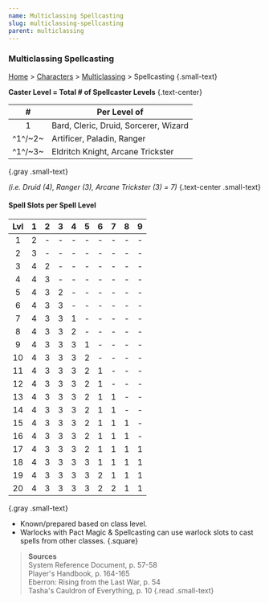 ```yaml
---
name: Multiclassing Spellcasting
slug: multiclassing-spellcasting
parent: multiclassing
---
```


### Multiclassing Spellcasting
[Home](dm-operations-center) > [Characters](character-menu) > [Multiclassing](multiclassing) > Spellcasting {.small-text}

**Caster Level = Total # of Spellcaster Levels** {.text-center}

|    #    | Per Level of                          |
| :-----: | ------------------------------------- |
|    1    | Bard, Cleric, Druid, Sorcerer, Wizard |
| ^1^/~2~ | Artificer, Paladin, Ranger            |
| ^1^/~3~ | Eldritch Knight, Arcane Trickster     |
{.gray .small-text}

*(i.e. Druid (4), Ranger (3), Arcane Trickster (3) = 7)* {.text-center .small-text}


#### Spell Slots per Spell Level

| Lvl |  1  |  2  |  3  |  4  |  5  |  6  |  7  |  8  |  9  |
| :-: | :-: | :-: | :-: | :-: | :-: | :-: | :-: | :-: | :-: |
|  1  |  2  |  -  |  -  |  -  |  -  |  -  |  -  |  -  |  -  |
|  2  |  3  |  -  |  -  |  -  |  -  |  -  |  -  |  -  |  -  |
|  3  |  4  |  2  |  -  |  -  |  -  |  -  |  -  |  -  |  -  |
|  4  |  4  |  3  |  -  |  -  |  -  |  -  |  -  |  -  |  -  |
|  5  |  4  |  3  |  2  |  -  |  -  |  -  |  -  |  -  |  -  |
|  6  |  4  |  3  |  3  |  -  |  -  |  -  |  -  |  -  |  -  |
|  7  |  4  |  3  |  3  |  1  |  -  |  -  |  -  |  -  |  -  |
|  8  |  4  |  3  |  3  |  2  |  -  |  -  |  -  |  -  |  -  |
|  9  |  4  |  3  |  3  |  3  |  1  |  -  |  -  |  -  |  -  |
| 10  |  4  |  3  |  3  |  3  |  2  |  -  |  -  |  -  |  -  |
| 11  |  4  |  3  |  3  |  3  |  2  |  1  |  -  |  -  |  -  |
| 12  |  4  |  3  |  3  |  3  |  2  |  1  |  -  |  -  |  -  |
| 13  |  4  |  3  |  3  |  3  |  2  |  1  |  1  |  -  |  -  |
| 14  |  4  |  3  |  3  |  3  |  2  |  1  |  1  |  -  |  -  |
| 15  |  4  |  3  |  3  |  3  |  2  |  1  |  1  |  1  |  -  |
| 16  |  4  |  3  |  3  |  3  |  2  |  1  |  1  |  1  |  -  |
| 17  |  4  |  3  |  3  |  3  |  2  |  1  |  1  |  1  |  1  |
| 18  |  4  |  3  |  3  |  3  |  3  |  1  |  1  |  1  |  1  |
| 19  |  4  |  3  |  3  |  3  |  3  |  2  |  1  |  1  |  1  |
| 20  |  4  |  3  |  3  |  3  |  3  |  2  |  2  |  1  |  1  |
{.gray .small-text}

- Known/prepared based on class level.
- Warlocks with Pact Magic & Spellcasting can use warlock slots to cast spells from other classes. 
{.square}

> **Sources** <br/>
> System Reference Document, p. 57-58<br/>
> Player's Handbook, p. 164-165<br/>
> Eberron: Rising from the Last War, p. 54<br/>
> Tasha's Cauldron of Everything, p. 10
{.read .small-text}